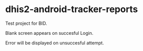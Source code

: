 # dhis2-android-tracker-reports
Test project for BID.

Blank screen appears on succesful Login.

Error will be displayed on unsuccesful attempt.
